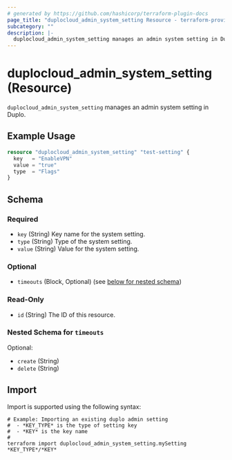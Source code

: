 ```yaml
---
# generated by https://github.com/hashicorp/terraform-plugin-docs
page_title: "duplocloud_admin_system_setting Resource - terraform-provider-duplocloud"
subcategory: ""
description: |-
  duplocloud_admin_system_setting manages an admin system setting in Duplo.
---
```


# duplocloud_admin_system_setting (Resource)

`duplocloud_admin_system_setting` manages an admin system setting in Duplo.

## Example Usage

```terraform
resource "duplocloud_admin_system_setting" "test-setting" {
  key   = "EnableVPN"
  value = "true"
  type  = "Flags"
}
```

<!-- schema generated by tfplugindocs -->
## Schema

### Required

- `key` (String) Key name for the system setting.
- `type` (String) Type of the system setting.
- `value` (String) Value for the system setting.

### Optional

- `timeouts` (Block, Optional) (see [below for nested schema](#nestedblock--timeouts))

### Read-Only

- `id` (String) The ID of this resource.

<a id="nestedblock--timeouts"></a>
### Nested Schema for `timeouts`

Optional:

- `create` (String)
- `delete` (String)

## Import

Import is supported using the following syntax:

```shell
# Example: Importing an existing duplo admin setting
#  - *KEY_TYPE* is the type of setting key
#  - *KEY* is the key name
#
terraform import duplocloud_admin_system_setting.mySetting *KEY_TYPE*/*KEY*
```
